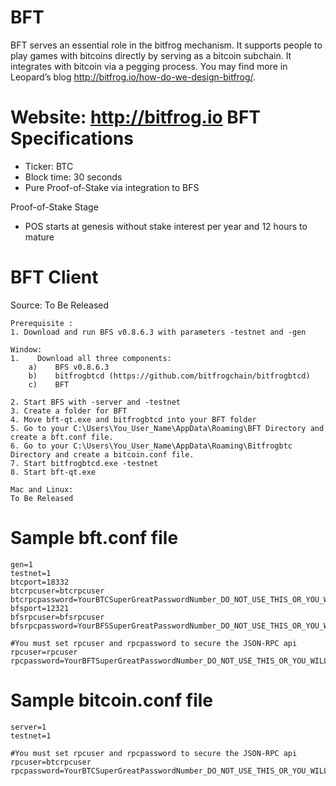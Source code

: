 BFT
===
BFT serves an essential role in the bitfrog mechanism. It supports people to play games with bitcoins directly by serving as a bitcoin subchain. It integrates with bitcoin via a pegging process. You may find more in Leopard’s blog http://bitfrog.io/how-do-we-design-bitfrog/.

Website: http://bitfrog.io
BFT Specifications
===
- Ticker: BTC
- Block time: 30 seconds
- Pure Proof-of-Stake via integration to BFS

Proof-of-Stake Stage
- POS starts at genesis without stake interest per year and 12 hours to mature

BFT Client
===
Source: To Be Released

```
Prerequisite :
1. Download and run BFS v0.8.6.3 with parameters -testnet and -gen

Window:
1.    Download all three components: 
	a)    BFS v0.8.6.3
	b)    bitfrogbtcd (https://github.com/bitfrogchain/bitfrogbtcd)
	c)    BFT

2. Start BFS with -server and -testnet
3. Create a folder for BFT
4. Move bft-qt.exe and bitfrogbtcd into your BFT folder
5. Go to your C:\Users\You_User_Name\AppData\Roaming\BFT Directory and create a bft.conf file.
6. Go to your C:\Users\You_User_Name\AppData\Roaming\Bitfrogbtc Directory and create a bitcoin.conf file.
7. Start bitfrogbtcd.exe -testnet
8. Start bft-qt.exe

Mac and Linux:
To Be Released

```

Sample bft.conf file
===
```
gen=1
testnet=1
btcport=18332
btcrpcuser=btcrpcuser
btcrpcpassword=YourBTCSuperGreatPasswordNumber_DO_NOT_USE_THIS_OR_YOU_WILL_GET_ROBBED
bfsport=12321
bfsrpcuser=bfsrpcuser
bfsrpcpassword=YourBFSSuperGreatPasswordNumber_DO_NOT_USE_THIS_OR_YOU_WILL_GET_ROBBED

#You must set rpcuser and rpcpassword to secure the JSON-RPC api
rpcuser=rpcuser
rpcpassword=YourBFTSuperGreatPasswordNumber_DO_NOT_USE_THIS_OR_YOU_WILL_GET_ROBBED

```

Sample bitcoin.conf file
===
```
server=1
testnet=1

#You must set rpcuser and rpcpassword to secure the JSON-RPC api
rpcuser=btcrpcuser
rpcpassword=YourBTCSuperGreatPasswordNumber_DO_NOT_USE_THIS_OR_YOU_WILL_GET_ROBBED

```
